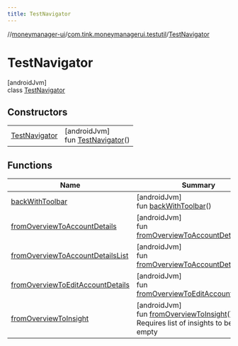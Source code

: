 ```yaml
---
title: TestNavigator
---
```

//[moneymanager-ui](../../../index.html)/[com.tink.moneymanagerui.testutil](../index.html)/[TestNavigator](index.html)



# TestNavigator



[androidJvm]\
class [TestNavigator](index.html)



## Constructors


| | |
|---|---|
| [TestNavigator](-test-navigator.html) | [androidJvm]<br>fun [TestNavigator](-test-navigator.html)() |


## Functions


| Name | Summary |
|---|---|
| [backWithToolbar](back-with-toolbar.html) | [androidJvm]<br>fun [backWithToolbar](back-with-toolbar.html)() |
| [fromOverviewToAccountDetails](from-overview-to-account-details.html) | [androidJvm]<br>fun [fromOverviewToAccountDetails](from-overview-to-account-details.html)() |
| [fromOverviewToAccountDetailsList](from-overview-to-account-details-list.html) | [androidJvm]<br>fun [fromOverviewToAccountDetailsList](from-overview-to-account-details-list.html)() |
| [fromOverviewToEditAccountDetails](from-overview-to-edit-account-details.html) | [androidJvm]<br>fun [fromOverviewToEditAccountDetails](from-overview-to-edit-account-details.html)() |
| [fromOverviewToInsight](from-overview-to-insight.html) | [androidJvm]<br>fun [fromOverviewToInsight](from-overview-to-insight.html)()<br>Requires list of insights to be non-empty |

